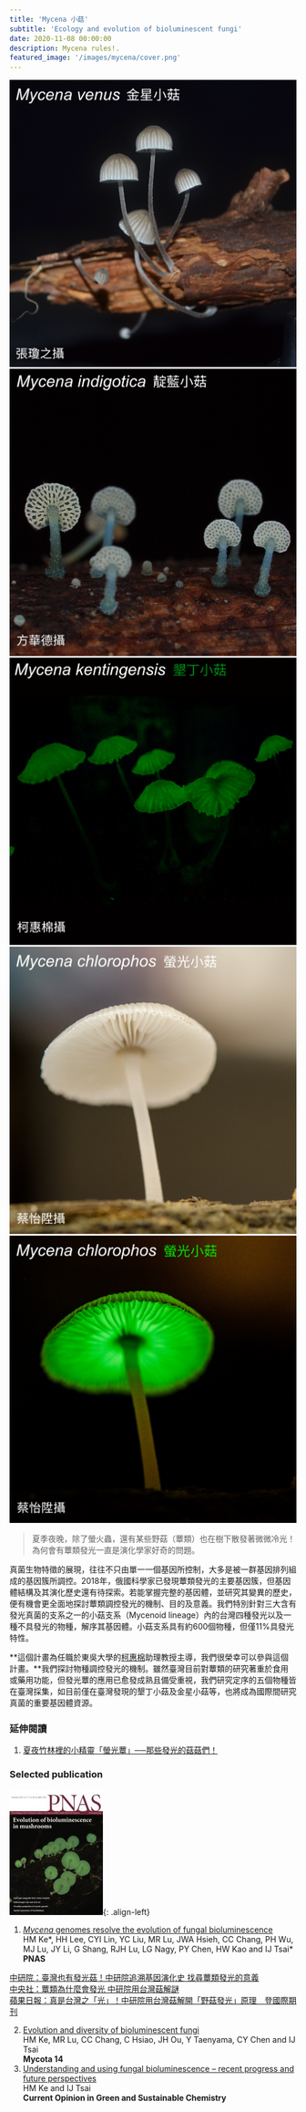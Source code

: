 ```yaml
---
title: 'Mycena 小菇'
subtitle: 'Ecology and evolution of bioluminescent fungi'
date: 2020-11-08 00:00:00
description: Mycena rules!.
featured_image: '/images/mycena/cover.png'
---
```


<div class="gallery" data-columns="3">
	<img src="/images/mycena/photo1.jpg">
	<img src="/images/mycena/photo2.jpg">
	<img src="/images/mycena/photo3.jpg">
	<img src="/images/mycena/photo4.jpg">
	<img src="/images/mycena/photo5.jpg">
</div>

> 夏季夜晚，除了螢火蟲，還有某些野菇（蕈類）也在樹下散發著微微冷光！為何會有蕈類發光一直是演化學家好奇的問題。

真菌生物特徵的展現，往往不只由單一一個基因所控制，大多是被一群基因排列組成的基因簇所調控。2018年，俄國科學家已發現蕈類發光的主要基因簇，但基因體結構及其演化歷史還有待探索。若能掌握完整的基因體，並研究其變異的歷史，便有機會更全面地探討蕈類調控發光的機制、目的及意義。我們特別針對三大含有發光真菌的支系之一的小菇支系（Mycenoid lineage）內的台灣四種發光以及一種不具發光的物種，解序其基因體。小菇支系具有約600個物種，但僅11%具發光特性。

**這個計畫為任職於東吳大學的[柯惠棉](https://microbiology.scu.edu.tw/member/7)助理教授主導，我們很榮幸可以參與這個計畫。**我們探討物種調控發光的機制。雖然臺灣目前對蕈類的研究著重於食用或藥用功能，但發光蕈的應用已愈發成熟且備受重視，我們研究定序的五個物種皆在臺灣採集，如目前僅在臺灣發現的墾丁小菇及金星小菇等，也將成為國際間研究真菌的重要基因體資源。



### 延伸閱讀

1. [夏夜竹林裡的小精靈「螢光蕈」──那些發光的菇菇們！](https://pansci.asia/archives/161203)




### Selected publication 

![](/images/mycena/49.cover-source.jpg){: .align-left} 

1. [*Mycena* genomes resolve the evolution of fungal bioluminescence](https://www.pnas.org/content/117/49/31267)  
   HM Ke\*, HH Lee, CYI Lin, YC Liu, MR Lu, JWA Hsieh, CC Chang, PH Wu, MJ Lu, JY Li, G Shang, RJH Lu, LG Nagy, PY Chen, HW Kao and IJ Tsai\*  
   **PNAS**

[中研院：臺灣也有發光菇！中研院追溯基因演化史 找尋蕈類發光的意義](https://www.sinica.edu.tw/ch/news/6741)   
[中央社：蕈類為什麼會發光 中研院用台灣菇解謎](https://www.cna.com.tw/news/ait/202012150131.aspx)  
[蘋果日報：真是台灣之「光」！中研院用台灣菇解開「野菇發光」原理　登國際期刊](https://tw.appledaily.com/life/20201215/W4TEHGALT5F6NFYLLRCP2VFPBU/)  

2. [Evolution and diversity of bioluminescent fungi](https://link.springer.com/chapter/10.1007/978-3-031-29199-9_12)  
   HM Ke, MR Lu, CC Chang, C Hsiao, JH Ou, Y Taenyama, CY Chen and IJ Tsai   
   **Mycota 14**
3. [Understanding and using fungal bioluminescence – recent progress and future perspectives](https://www.sciencedirect.com/science/article/pii/S2452223621001267)  
   HM Ke and IJ Tsai  
   **Current Opinion in Green and Sustainable Chemistry**



